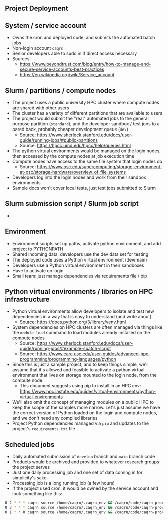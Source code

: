 Project Deployment
---

## System / service account

- Owns the cron and deployed code, and submits the automated batch jobs
- Non-login account `caqrn`
- Senior developers able to sudo in if direct access necessary
- Sources: 
    - https://www.beyondtrust.com/blog/entry/how-to-manage-and-secure-service-accounts-best-practices
    - https://en.wikipedia.org/wiki/Service_account

## Slurm / partitions / compute nodes

- The project uses a public university HPC cluster where compute nodes are shared with other users
- The cluster has a variety of different partitions that are available to users
- The project would submit the "real" automated jobs to the general purpose partition (`standard`), and the developer sandbox / test jobs to a pared back, probably cheaper development queue (`dev`)
  - Source: https://www.sherlock.stanford.edu/docs/user-guide/running-jobs/#public-partitions
  - Source: https://hpcc.umd.edu/hpcc/help/queues.html
- The python virtual environments would be managed on the login nodes, then accessed by the compute nodes at job execution time
- Compute nodes have access to the same file system that login nodes do
  - Source: https://www.osc.edu/supercomputing/storage-environment-at-osc/storage-hardware/overview_of_file_systems
- Developers log into the login nodes and work from their sandbox environments
- Sample docs won't cover local tests, just test jobs submitted to Slurm

## Slurm submission script / Slurm job script

-

## Environment

- Environment scripts set up paths, activate python environment, and add project to PYTHONPATH
- Shared incoming data, developers use the dev data set for testing
- The deployed code uses a Python virtual environment (dev/main)
- Developers use a Python virtual environment in their sandboxes
- Have to activate on login
- Small team: just manage dependencies via requirements file / pip

## Python virtual environments / libraries on HPC infrastructure

- Python virtual environments allow developers to isolate and test new dependencies in a way that is easy to understand (and write about).
  - Source: https://docs.python.org/3/library/venv.html
- System dependencies on HPC clusters are often managed via things like the `module load` command to load modules already installed on the compute nodes 
  - Source: https://www.sherlock.stanford.edu/docs/user-guide/running-jobs/#example-sbatch-script
  - Source: https://www.carc.usc.edu/user-guides/advanced-hpc-programming/programming-languages/python
- Since this is just a sample project, and to keep things simple, we'll assume that it's allowed and feasible to activate a python virtual environment that lives on storage mounted to the login node, from the compute node.
  - This document suggests using pip to install in an HPC env: https://www.hpc.iastate.edu/guides/virtual-environments/python-virtual-environments
- We'll also omit the concept of managing modules on a public HPC to keep the scope of the samples more narrow.  Let's just assume we have the correct version of Python loaded on the login and compute nodes, and we don't need any compiled libraries
- Project Python dependencies managed via `pip` and updates to the project's `requirements.txt` file

## Scheduled jobs

- Daily automated submission of `develop` branch and `main` branch code
- Products would be archived and provided to whatever research groups the project serves
- Just one daily processing job and one set of data coming in for simplicity's sake
- Processing job is a long running job (a few hours)
- If the project used cron, it would be owned by the service account and look something like this:

```bash
0 2 * * * caqrn source /home/caqrn/.caqrn_env && /caqrn/code/caqrn-processing/scripts/download_data.sh
0 3 * * * caqrn source /home/caqrn/.caqrn_env && /caqrn/code/caqrn-processing/scripts/submit_daily_job.sh
0 1 * * 0 caqrn source /home/caqrn/.caqrn_env && /caqrn/code/caqrn-processing/scripts/cleanup.sh
```
